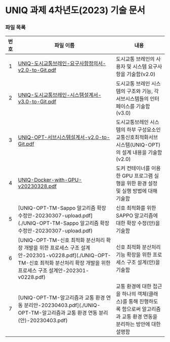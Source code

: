 # UNIQ 과제 4차년도(2023) 기술 문서

### 파일 목록

| 번호 | 파일 이름                                                                              | 내용                                                                                                    |
| :---: | -------------------------------------------------------------------------------------- | ------------------------------------------------------------------------------------------------------- |
| 1   | [UNIQ-도시교통브레인-요구사항정의서-v2.0-to-Git.pdf](./UNIQ-도시교통브레인-요구사항정의서-v2.0-to-Git.pdf) | 도시교통 브레인의 사용자 및 시스템 요구사항을 기술함(v2.0)                                    |
| 2   | [UNIQ-도시교통브레인-시스템설계서-v3.0-to-Git.pdf](./UNIQ-도시교통브레인-시스템설계서-v3.0-to-Git.pdf) | 도시교통 브레인 시스템의 구조와 기능, 각 서브시스템들의 인터페이스를 기술함(v3.0)                  |
| 3   | [UNIQ-OPT-서브시스템설계서-v2.0-to-Git.pdf](./UNIQ-OPT-서브시스템설계서-v2.0-to-Git.pdf) | 도시교통브레인 시스템의 하부 구성요소인 교통신호최적화서브시스템(UNIQ-OPT)의 설계 내용을 기술함(v2.0)            |
| 4   | [UNIQ-Docker-with-GPU-v20230328.pdf](./UNIQ-Docker-with-GPU-v20230328.pdf) | 도커 컨테이너를 이용한 GPU 프로그램 실행을 위한 환경 설정 및 실행 방법에 대해 기술함                                       |
| 5   | [UNIQ-OPT-TM-Sappo 알고리즘 확장 수정안-20230307-upload.pdf](./UNIQ-OPT-TM-Sappo 알고리즘 확장 수정안-20230307-upload.pdf) | 신호 최적화를 위한 SAPPO 알고리즘에 대한 확장 수정(안)을 기술함         |
| 6   | [UNIQ-OPT-TM-신호 최적화 분산처리 확장 개발을 위한 프로세스 구조 설계안-202301-v0228.pdf](./UNIQ-OPT-TM-신호 최적화 분산처리 확장 개발을 위한 프로세스 구조 설계안-202301-v0228.pdf) | 신호 최적화 분산처리 기능 확장을 위한 프로세스 구조 설계(안)을 기술함            |
| 7   | [UNIQ-OPT-TM-알고리즘과 교통 환경 연동 분리안-20230403.pdf](./UNIQ-OPT-TM-알고리즘과 교통 환경 연동 분리(안)-20230403.pdf) | 교통 환경에 대한 접근을 하나의 객체(클래스)를 통해 진행하도록 함으로써 알고리즘과 교통 환경 연동을 분리하는 방안에 대한 설명함  |

